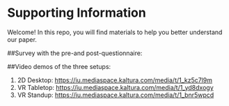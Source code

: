 # Supporting Information

Welcome! In this repo, you will find materials to help you better understand our paper. 

##Survey with the pre-and post-questionnaire:

##Video demos of the three setups:
1. 2D Desktop: https://iu.mediaspace.kaltura.com/media/t/1_kz5c7l9m 
2. VR Tabletop: https://iu.mediaspace.kaltura.com/media/t/1_yd8dxogy
3. VR Standup: https://iu.mediaspace.kaltura.com/media/t/1_bnr5wpcd 
